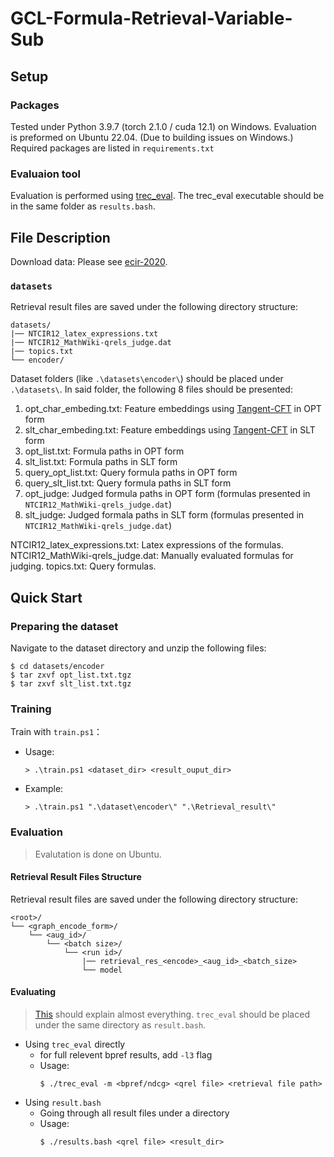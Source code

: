 # GCL-Formula-Retrieval-Variable-Sub

## Setup
### Packages
Tested under Python 3.9.7 (torch 2.1.0 / cuda 12.1) on Windows.
Evaluation is preformed on Ubuntu 22.04. (Due to building issues on Windows.)
Required packages are listed in `requirements.txt`

### Evaluaion tool
Evaluation is performed using [trec_eval](https://github.com/usnistgov/trec_eval). 
The trec_eval executable should be in the same folder as `results.bash`.

## File Description
Download data: Please see [ecir-2020](https://drive.google.com/drive/folders/1emboT7k4m7yKjru3AOb1xScZgbUnQuC8).

### `datasets`
Retrieval result files are saved under the following directory structure:
```
datasets/
|── NTCIR12_latex_expressions.txt
|── NTCIR12_MathWiki-qrels_judge.dat
|── topics.txt
└── encoder/
```

Dataset folders (like `.\datasets\encoder\`) should be placed under `.\datasets\`.
In said folder, the following 8 files should be presented:
1. opt_char_embeding.txt: Feature embeddings using [Tangent-CFT](https://github.com/BehroozMansouri/TangentCFT) in OPT form
2. slt_char_embeding.txt: Feature embeddings using [Tangent-CFT](https://github.com/BehroozMansouri/TangentCFT) in SLT form
3. opt_list.txt: Formula paths in OPT form
4. slt_list.txt: Formula paths in SLT form
5. query_opt_list.txt: Query formula paths in OPT form
6. query_slt_list.txt: Query formula paths in SLT form
7. opt_judge: Judged formula paths in OPT form (formulas presented in `NTCIR12_MathWiki-qrels_judge.dat`)
8. slt_judge: Judged formala paths in SLT form (formulas presented in `NTCIR12_MathWiki-qrels_judge.dat`)

NTCIR12_latex_expressions.txt: Latex expressions of the formulas.
NTCIR12_MathWiki-qrels_judge.dat: Manually evaluated formulas for judging.
topics.txt: Query formulas.


## Quick Start
### Preparing the dataset
Navigate to the dataset directory and unzip the following files:
```
$ cd datasets/encoder
$ tar zxvf opt_list.txt.tgz
$ tar zxvf slt_list.txt.tgz
```

### Training
Train with `train.ps1`：
* Usage: 
    ```
    > .\train.ps1 <dataset_dir> <result_ouput_dir>
    ```
* Example: 
    ```
    > .\train.ps1 ".\dataset\encoder\" ".\Retrieval_result\"
    ```

### Evaluation
> Evalutation is done on Ubuntu.
#### Retrieval Result Files Structure
Retrieval result files are saved under the following directory structure:
```
<root>/
└── <graph_encode_form>/
    └── <aug_id>/
        └── <batch size>/
            └── <run id>/
                |── retrieval_res_<encode>_<aug_id>_<batch_size>
                └── model
```

#### Evaluating
> [This](http://www.rafaelglater.com/en/post/learn-how-to-use-trec_eval-to-evaluate-your-information-retrieval-system) should explain almost everything.
> `trec_eval` should be placed under the same directory as `result.bash`.

- Using `trec_eval` directly
    - for full relevent bpref results, add `-l3` flag
    - Usage:
        ```
        $ ./trec_eval -m <bpref/ndcg> <qrel file> <retrieval file path>
        ```
- Using `result.bash`
    - Going through all result files under a directory
    - Usage:
        ```
        $ ./results.bash <qrel file> <result_dir>
        ```


